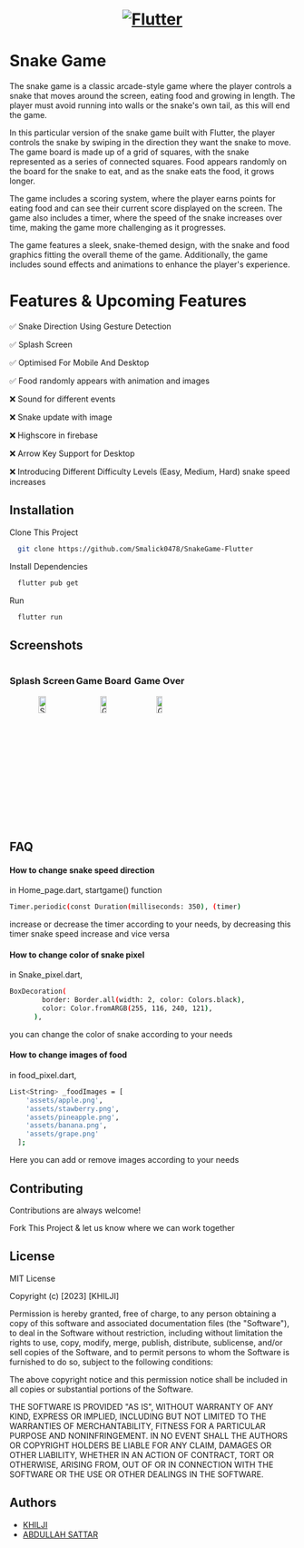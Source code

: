 <a href="https://flutter.dev/">
  <h1 align="center">
    <picture>
      <source media="(prefers-color-scheme: dark)" srcset="https://storage.googleapis.com/cms-storage-bucket/6e19fee6b47b36ca613f.png">
      <img alt="Flutter" src="https://storage.googleapis.com/cms-storage-bucket/c823e53b3a1a7b0d36a9.png">
    </picture>
  </h1>
</a>


# Snake Game

The snake game is a classic arcade-style game where the player controls a snake that moves around the screen, eating food and growing in length. The player must avoid running into walls or the snake's own tail, as this will end the game.

In this particular version of the snake game built with Flutter, the player controls the snake by swiping in the direction they want the snake to move. The game board is made up of a grid of squares, with the snake represented as a series of connected squares. Food appears randomly on the board for the snake to eat, and as the snake eats the food, it grows longer.

The game includes a scoring system, where the player earns points for eating food and can see their current score displayed on the screen. The game also includes a timer, where the speed of the snake increases over time, making the game more challenging as it progresses.

The game features a sleek, snake-themed design, with the snake and food graphics fitting the overall theme of the game. Additionally, the game includes sound effects and animations to enhance the player's experience.

# Features & Upcoming Features

✅ Snake Direction Using Gesture Detection 

✅ Splash Screen 

✅ Optimised For Mobile And Desktop

✅ Food randomly appears with animation and images

❌ Sound for different events

❌ Snake update with image

❌ Highscore in firebase

❌ Arrow Key Support for Desktop

❌ Introducing Different Difficulty Levels (Easy, Medium, Hard) snake speed increases






## Installation

Clone This Project

```bash
  git clone https://github.com/Smalick0478/SnakeGame-Flutter
```

Install Dependencies

```bash
  flutter pub get
```

Run

```bash
  flutter run
```

    
## Screenshots
<div style="display:flex; flex-direction:row;">
  <div class="flex-item" style="text-align: center;">
    <h3>Splash Screen</h3>
    <img src="https://github.com/Smalick0478/SnakeGame-Flutter/assets/20766696/d20da79b-fd41-41cd-a5af-824c2609bc83" alt="Splash Screen" style="width:33%;">
  </div>
  <div class="flex-item" style="text-align: center;">
    <h3>Game Board</h3>
    <img src="https://github.com/Smalick0478/SnakeGame-Flutter/assets/20766696/784b1049-7c60-45c8-b1ce-1d068d39af5d" alt="Game Board" style="width:33%;">
  </div>
  <div class="flex-item" style="text-align: center;">
    <h3>Game Over</h3>
    <img src="https://github.com/Smalick0478/SnakeGame-Flutter/assets/20766696/eb1e713f-57f8-47d4-9723-41b04973fa57" alt="Game Over" style="width:33%;">
  </div>
</div>


## FAQ

#### How to change snake speed direction

in Home_page.dart, startgame() function 
```bash
Timer.periodic(const Duration(milliseconds: 350), (timer)
```
increase or decrease the timer according to your needs, by decreasing this timer snake speed increase and vice versa

#### How to change color of snake pixel

in Snake_pixel.dart, 

```bash
BoxDecoration(
        border: Border.all(width: 2, color: Colors.black),
        color: Color.fromARGB(255, 116, 240, 121),
      ),
```
you can change the color of snake according to your needs

#### How to change images of food

in food_pixel.dart,

```bash
List<String> _foodImages = [
    'assets/apple.png',
    'assets/stawberry.png',
    'assets/pineapple.png',
    'assets/banana.png',
    'assets/grape.png'
  ];
```
Here you can add or remove images according to your needs




## Contributing

Contributions are always welcome!

Fork This Project & let us know where we can work together


## License

MIT License

Copyright (c) [2023] [KHILJI]

Permission is hereby granted, free of charge, to any person obtaining a copy
of this software and associated documentation files (the "Software"), to deal
in the Software without restriction, including without limitation the rights
to use, copy, modify, merge, publish, distribute, sublicense, and/or sell
copies of the Software, and to permit persons to whom the Software is
furnished to do so, subject to the following conditions:

The above copyright notice and this permission notice shall be included in all
copies or substantial portions of the Software.

THE SOFTWARE IS PROVIDED "AS IS", WITHOUT WARRANTY OF ANY KIND, EXPRESS OR
IMPLIED, INCLUDING BUT NOT LIMITED TO THE WARRANTIES OF MERCHANTABILITY,
FITNESS FOR A PARTICULAR PURPOSE AND NONINFRINGEMENT. IN NO EVENT SHALL THE
AUTHORS OR COPYRIGHT HOLDERS BE LIABLE FOR ANY CLAIM, DAMAGES OR OTHER
LIABILITY, WHETHER IN AN ACTION OF CONTRACT, TORT OR OTHERWISE, ARISING FROM,
OUT OF OR IN CONNECTION WITH THE SOFTWARE OR THE USE OR OTHER DEALINGS IN THE
SOFTWARE.



## Authors

- [KHILJI](https://www.github.com/Smalick0478)
- [ABDULLAH SATTAR](https://www.github.com/abdullahsattar7)



